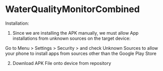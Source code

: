 # WaterQualityMonitorCombined

Installation:
1. Since we are installing the APK manually, we must allow App installations from unknown sources on the target device:

Go to Menu > Settings > Security > and check Unknown Sources to allow your phone to install apps from sources other than the Google Play Store

2. Download APK File onto device from repository
